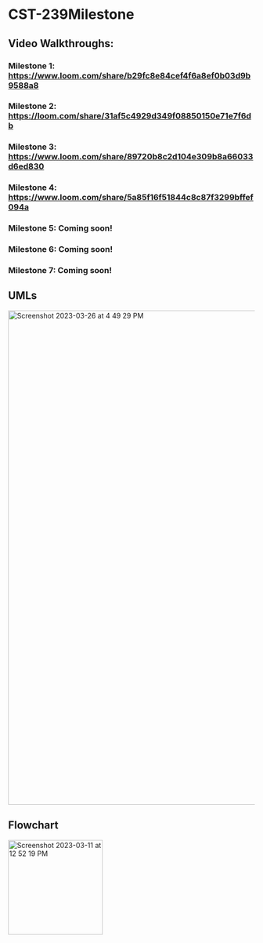 # CST-239Milestone

## Video Walkthroughs: 
### Milestone 1: https://www.loom.com/share/b29fc8e84cef4f6a8ef0b03d9b9588a8
### Milestone 2: https://loom.com/share/31af5c4929d349f08850150e71e7f6db
### Milestone 3: https://www.loom.com/share/89720b8c2d104e309b8a66033d6ed830
### Milestone 4: https://www.loom.com/share/5a85f16f51844c8c87f3299bffef094a
### Milestone 5: Coming soon!
### Milestone 6: Coming soon!
### Milestone 7: Coming soon!

## UMLs
<img width="1008" alt="Screenshot 2023-03-26 at 4 49 29 PM" src="https://user-images.githubusercontent.com/102087890/227809675-c4c1fc8d-2aa2-4dcf-af40-326b14f58917.png">

## Flowchart
<img width="193" alt="Screenshot 2023-03-11 at 12 52 19 PM" src="https://user-images.githubusercontent.com/102087890/224517900-d0fde4c7-aa71-40b2-b921-31b0c8082e16.png">
